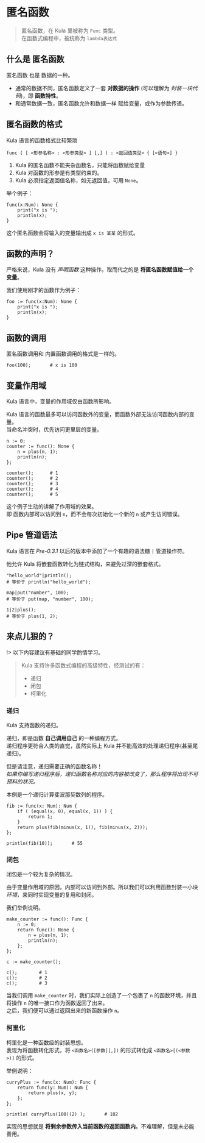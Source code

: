 # 匿名函数
> 匿名函数，在 Kula 里被称为 `Func` 类型。    
> 在函数式编程中，被统称为 `lambda表达式`

## 什么是 匿名函数
匿名函数 也是 数据的一种。
* 通常的数据不同，匿名函数定义了一套 **对数据的操作** (可以理解为 *封装一块代码*)，即 **函数特性**。
* 和通常数据一致，匿名函数允许和数据一样 赋给变量，或作为参数传递。

## 匿名函数的格式
Kula 语言的函数格式比较繁琐
```
func ( [ <形参名称> : <形参类型> ] [,] ) : <返回值类型> { [<语句>] }
```
1. Kula 的匿名函数不能夹杂函数名，只能将函数赋给变量
2. Kula 对函数的形参是有类型约束的。
3. Kula 必须指定返回值名称，如无返回值，可用 `None`。

举个例子：
```kula
func(x:Num): None {
    print("x is ");
    println(x);
}
```
这个匿名函数会将输入的变量输出成 `x is 某某` 的形式。

## 函数的声明？
严格来说，Kula 没有 *声明函数* 这种操作。取而代之的是 **将匿名函数赋值给一个变量**。

我们使用刚才的函数作为例子：
```kula
foo := func(x:Num): None {
    print("x is ");
    println(x);
}
```

## 函数的调用
匿名函数调用和 内置函数调用的格式是一样的。
```
foo(100);       # x is 100
```

## 变量作用域
Kula 语言中，变量的作用域仅由函数所影响。

Kula 语言的函数最多可以访问函数外的变量，而函数外部无法访问函数内部的变量。    
当命名冲突时，优先访问更里层的变量。

```kula
n := 0;
counter := func(): None {
    n = plus(n, 1);
    println(n);
};

counter();      # 1
counter();      # 2
counter();      # 3
counter();      # 4
counter();      # 5
```
这个例子生动的讲解了作用域的效果。    
即 函数内部可以访问到 `n`，而不会每次初始化一个新的 `n` 或产生访问错误。

## Pipe 管道语法
Kula 语言在 *Pre-0.3.1* 以后的版本中添加了一个有趣的语法糖 `|` 管道操作符。

他允许 Kula 将嵌套函数转化为链式结构，来避免过深的嵌套格式。

```kula
"hello_world"|println();
# 等价于 println("hello_world");

map|put("number", 100);
# 等价于 put(map, "number", 100);

1|2|plus();
# 等价于 plus(1, 2);
```

## 来点儿狠的？
!> 以下内容建议有基础的同学酌情学习。 

> Kula 支持许多函数式编程的高级特性，经测试的有：
> + 递归
> + 闭包
> + 柯里化

### 递归
Kula 支持函数的递归。

递归，即是函数 **自己调用自己** 的一种编程方式。  
递归程序更符合人类的直觉，虽然实际上 Kula 并不能高效的处理递归程序(甚至尾递归)。  

但是请注意，递归需要正确的函数名称！  
*如果你编写递归程序后，递归函数名称对应的内容被改变了，那么程序将出现不可预料的状况。*

本例是一个递归计算斐波那契数列的程序。
```kula
fib := func(x: Num): Num {
    if ( (equal(x, 0), equal(x, 1)) ) {
        return 1;
    }
    return plus(fib(minus(x, 1)), fib(minus(x, 2)));
};

println(fib(10));       # 55
```

### 闭包
闭包是一个较为复杂的情况。

由于变量作用域的原因，内部可以访问到外部。所以我们可以利用函数封装一小块 *环境*，来同时实现变量的复用和封闭。

我们举例说明。
```kula
make_counter := func(): Func {
    n := 0;
    return func(): None {
        n = plus(n, 1);
        println(n);
    };
};

c := make_counter();

c();        # 1
c();        # 2
c();        # 3
```

当我们调用 `make_counter` 时，我们实际上创造了一个包裹了 `n` 的函数环境，并且将操作 `n` 的唯一接口作为函数返回了出来。  
之后，我们便可以通过返回出来的新函数操作 `n`。

### 柯里化
柯里化是一种函数级的封装思想。    
表现为将函数转化形式，将 `<函数名>([参数][,])` 的形式转化成 `<函数名>[(<参数>)]` 的形式。

举例说明：
```kula
curryPlus := func(x: Num): Func {
    return func(y: Num): Num {
        return plus(x, y);
    };
};

println( curryPlus(100)(2) );       # 102
```

实现的思想就是 **将剩余参数传入当前函数的返回函数内**。不难理解，但是未必能善用。